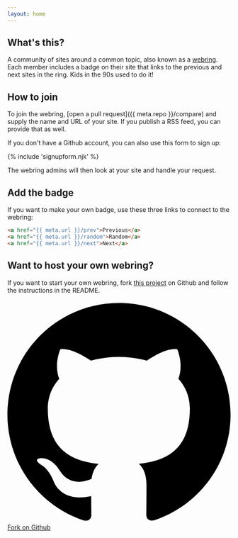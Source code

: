 ```yaml
---
layout: home
---
```


## What's this?

A community of sites around a common topic, also known as a [webring](https://en.wikipedia.org/wiki/Webring). Each member includes a badge on their site that links to the previous and next sites in the ring. Kids in the 90s used to do it!

## How to join

To join the webring, [open a pull request]({{ meta.repo }}/compare) and supply the name and URL of your site. If you publish a RSS feed, you can provide that as well.

If you don't have a Github account, you can also use this form to sign up:

{% include 'signupform.njk' %}

The webring admins will then look at your site and handle your request.

## Add the badge

If you want to make your own badge, use these three links to connect to the webring:

```html 
<a href="{{ meta.url }}/prev">Previous</a>
<a href="{{ meta.url }}/random">Random</a>
<a href="{{ meta.url }}/next">Next</a>
```

## Want to host your own webring?

If you want to start your own webring, fork [this project](https://github.com/maxboeck/webring) on Github and follow the instructions in the README.

<a class="btn btn--github" href="https://github.com/maxboeck/webring/fork" aria-label="Fork maxboeck/webring on GitHub">
    <svg role="img" aria-hidden="true" viewBox="0 0 24 24" xmlns="http://www.w3.org/2000/svg">
        <path d="M12 .297c-6.63 0-12 5.373-12 12 0 5.303 3.438 9.8 8.205 11.385.6.113.82-.258.82-.577 0-.285-.01-1.04-.015-2.04-3.338.724-4.042-1.61-4.042-1.61C4.422 18.07 3.633 17.7 3.633 17.7c-1.087-.744.084-.729.084-.729 1.205.084 1.838 1.236 1.838 1.236 1.07 1.835 2.809 1.305 3.495.998.108-.776.417-1.305.76-1.605-2.665-.3-5.466-1.332-5.466-5.93 0-1.31.465-2.38 1.235-3.22-.135-.303-.54-1.523.105-3.176 0 0 1.005-.322 3.3 1.23.96-.267 1.98-.399 3-.405 1.02.006 2.04.138 3 .405 2.28-1.552 3.285-1.23 3.285-1.23.645 1.653.24 2.873.12 3.176.765.84 1.23 1.91 1.23 3.22 0 4.61-2.805 5.625-5.475 5.92.42.36.81 1.096.81 2.22 0 1.606-.015 2.896-.015 3.286 0 .315.21.69.825.57C20.565 22.092 24 17.592 24 12.297c0-6.627-5.373-12-12-12"/>
    </svg>
    <span>Fork on Github</span>
</a>

